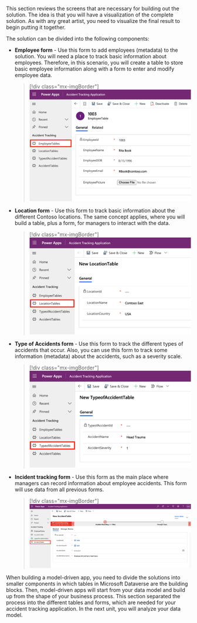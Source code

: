 This section reviews the screens that are necessary for building out the solution. The idea is that you will have a visualization of the complete solution. As with any great artist, you need to visualize the final result to begin putting it together. 

The solution can be divided into the following components:

-   **Employee form** - Use this form to add employees (metadata) to the solution. You will need a place to track basic information about employees. Therefore, in this scenario, you will create a table to store basic employee information along with a form to enter and modify employee data.

	> [!div class="mx-imgBorder"]
	> [![Screenshot of general information on the Employee Table.](../media/employee-tables.png)](../media/employee-tables.png#lightbox)

-   **Location form** - Use this form to track basic information about the different Contoso locations. The same concept applies, where you will build a table, plus a form, for managers to interact with the data.

	> [!div class="mx-imgBorder"]
	> [![Screenshot of general information on the New Location Table.](../media/location-tables.png)](../media/location-tables.png#lightbox)

-   **Type of Accidents form** - Use this form to track the different types of accidents that occur. Also, you can use this form to track some information (metadata) about the accidents, such as a severity scale.

	> [!div class="mx-imgBorder"]
	> [![Screenshot of general information on the New Type of Accident Table.](../media/accident-tables.png)](../media/accident-tables.png#lightbox)

-   **Incident tracking form** - Use this form as the main place where managers can record information about employee accidents. This form will use data from all previous forms.

	> [!div class="mx-imgBorder"]
	> [![Screenshot of the incident tracking form.](../media/incident-tracking-form.png)](../media/incident-tracking-form.png#lightbox)

When building a model-driven app, you need to divide the solutions into smaller components in which tables in Microsoft Dataverse are the building blocks. Then, model-driven apps will start from your data model and build up from the shape of your business process. This section separated the process into the different tables and forms, which are needed for your accident tracking application. In the next unit, you will analyze your data model.

